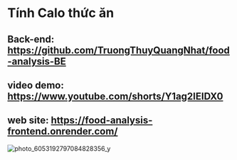 # Tính Calo thức ăn
## Back-end: https://github.com/TruongThuyQuangNhat/food-analysis-BE
## video demo: https://www.youtube.com/shorts/Y1ag2IEIDX0
## web site: https://food-analysis-frontend.onrender.com/

![photo_6053192797084828356_y](https://github.com/user-attachments/assets/bafe6a69-108e-4dbd-8f65-76ef0807789b)
